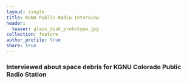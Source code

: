 ```yaml
---
layout: single
title: KGNU Public Radio Interview
header:
  teaser: glass_disk_prototype.jpg
collection: feature
author_profile: true
share: true
---
```


### Interviewed about space debris for KGNU Colorado Public Radio Station